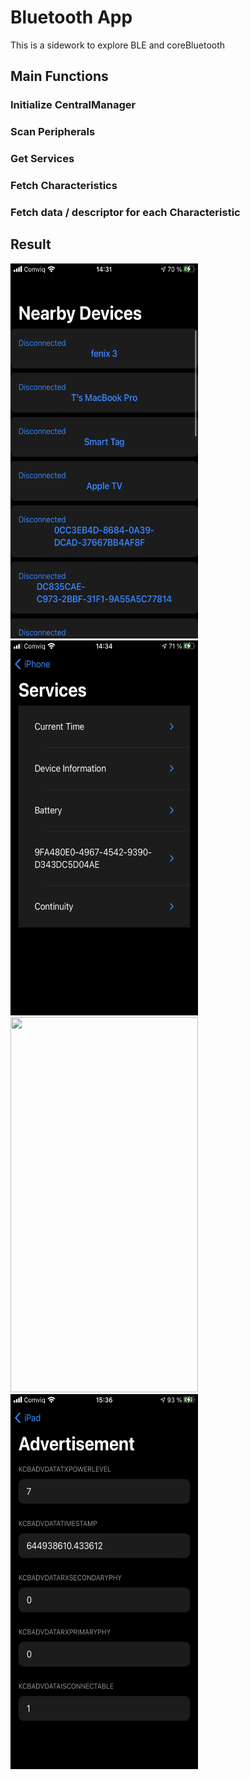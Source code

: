 # Bluetooth App

This is a sidework to explore BLE and coreBluetooth

## Main Functions

### Initialize CentralManager 
### Scan Peripherals
### Get Services
### Fetch Characteristics
### Fetch data / descriptor for each Characteristic

## Result

<img src="Demo/Nearby.PNG" width="300" height="600">
<img src="Demo/Service.PNG" width="300" height="600">
<img src="Demo/Servie_char.PNG" width="300" height="600">
<img src="Demo/Advertisement.PNG" width="300" height="600">
